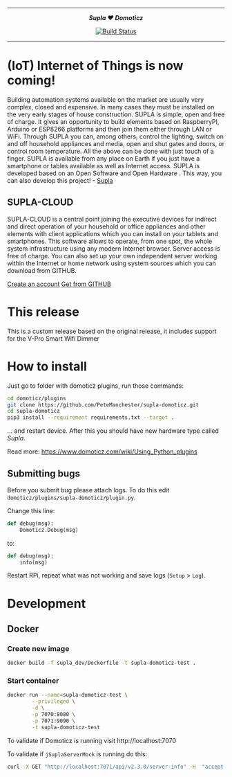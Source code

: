 ***

<div align="center">
    <b><em>Supla ❤️ Domoticz</em></b><br>
</div>

<div align="center">
	
[![Build Status](https://travis-ci.org/SUPLA/supla-domoticz.svg?branch=master)](https://travis-ci.org/SUPLA/supla-domoticz)

</div>

***

# (IoT) Internet of Things is now coming!

Building automation systems available on the market are usually very complex, closed and expensive. In many cases they 
must be installed on the very early stages of house construction. SUPLA is simple, open and free of charge. It gives an 
opportunity to build elements based on RaspberryPI, Arduino or ESP8266 platforms and then join them either through LAN 
or WiFi. Through SUPLA you can, among others, control the lighting, switch on and off household appliances and media, 
open and shut gates and doors, or control room temperature. All the above can be done with just touch of a finger. SUPLA 
is available from any place on Earth if you just have a smartphone or tables available as well as Internet access. SUPLA 
is developed based on an Open Software and Open Hardware . This way, you can also develop this project!  - <a href="https://supla.org">Supla</a>

## SUPLA-CLOUD

SUPLA-CLOUD is a central point joining the executive devices for indirect and direct operation of your household or office appliances and other elements with client applications which you can install on your tablets and smartphones. This software allows to operate, from one spot, the whole system infrastructure using any modern Internet browser. Server access is free of charge. You can also set up your own independent server working within the Internet or home network using system sources which you can download from GITHUB.

<a href="https://cloud.supla.org/account/create">Create an account</a>
<a href="https://github.com/SUPLA">Get from GITHUB</a>

# This release

This is a custom release based on the original release, it includes support for the V-Pro Smart Wifi Dimmer


# How to install

Just go to folder with domoticz plugins, run those commands:

```bash
cd domoticz/plugins
git clone https://github.com/PeteManchester/supla-domoticz.git
cd supla-domoticz
pip3 install --requirement requirements.txt --target .
```

... and restart device. After this you should have new hardware type called _Supla_.

Read more: https://www.domoticz.com/wiki/Using_Python_plugins

## Submitting bugs

Before you submit bug please attach logs. To do this edit `domoticz/plugins/supla-domoticz/plugin.py`.

Change this line:
```python
def debug(msg):
    Domoticz.Debug(msg)
``` 

to:
```python
def debug(msg):
    info(msg)
``` 

Restart RPi, repeat what was not working and save logs (`Setup` > `Log`).

# Development
## Docker
### Create new image
```sh
docker build -f supla_dev/Dockerfile -t supla-domoticz-test .
```
### Start container
```sh
docker run --name=supla-domoticz-test \
        --privileged \
        -d \
        -p 7070:8080 \
        -p 7071:9090 \
        -t supla-domoticz-test
```
To validate if Domoticz is running visit http://localhost:7070

To validate if `jSuplaServerMock` is running do this:
```sh
curl -X GET "http://localhost:7071/api/v2.3.0/server-info" -H  "accept: application/json"
```
